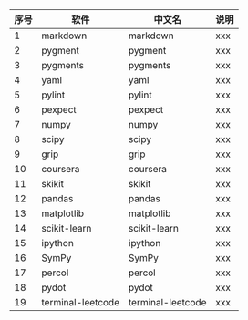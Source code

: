 |  序号   |  软件 | 中文名  |  说明   |
| ---- | ---- | ---- | ---- |
| 1 | markdown | markdown | xxx |
| 2 | pygment | pygment | xxx |
| 3 | pygments | pygments | xxx |
| 4 | yaml | yaml | xxx |
| 5 | pylint | pylint | xxx |
| 6 | pexpect | pexpect | xxx |
| 7 | numpy | numpy | xxx |
| 8 | scipy | scipy | xxx |
| 9 | grip | grip | xxx |
| 10 | coursera | coursera | xxx |
| 11 | skikit | skikit | xxx |
| 12 | pandas | pandas | xxx |
| 13 | matplotlib | matplotlib | xxx |
| 14 | scikit-learn | scikit-learn | xxx |
| 15 | ipython | ipython | xxx |
| 16 | SymPy | SymPy | xxx |
| 17 | percol | percol | xxx |
| 18 | pydot | pydot | xxx |
| 19 | terminal-leetcode | terminal-leetcode | xxx |
